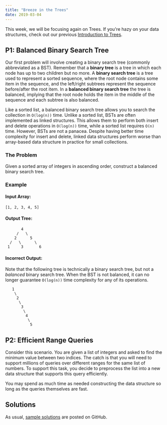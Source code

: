 ```yaml
---
title: "Breeze in the Trees"
date: 2019-03-04
---
```


This week, we will be focusing again on Trees. If you're hazy on your data structures, check out our previous [Introduction to Trees](https://csip-uga.github.io/problems/2018-12-03/README).


## P1: Balanced Binary Search Tree

Our first problem will involve creating a binary search tree (commonly abbreviated as a BST). Remember that a **binary tree** is a tree in which each node has up to two children but no more. A **binary search tree** is a tree used to represent a sorted sequence, where the root node contains some item in the sequence, and the left/right subtrees represent the sequence before/after the root item. In a **balanced binary search tree** the tree is balanced, implying that the root node holds the item in the middle of the sequence and each subtree is also balanced.

Like a sorted list, a balanced binary search tree allows you to search the collection in `O(log(n))` time. Unlike a sorted list, BSTs are often implemented as linked structures. This allows them to perform both insert and delete operations in `O(log(n))` time, while a sorted list requires `O(n)` time. However, BSTs are not a panacea. Despite having better time complexity for insert and delete, linked data structures perform worse than array-based data structure in practice for small collections.

### The Problem

Given a sorted array of integers in ascending order, construct a balanced binary search tree.

### Example

#### Input Array:

`[1, 2, 3, 4, 5]`

#### Output Tree:

```
       4
     /   \
    2      5
  /   \      \
 1     3       6
```

#### Incorrect Output:

Note that the following tree is technically a binary search tree, but not a *balanced* binary search tree. When the BST is not balanced, it can no longer guarantee `O(log(n))` time complexity for any of its operations.

```
   1
    \
     2
      \
       3
        \
         4
          \
           5
```


## P2: Efficient Range Queries

Consider this scenario. You are given a list of integers and asked to find the minimum value between two indices. The catch is that you will need to support millions of queries over different ranges for the same list of numbers. To support this task, you decide to preprocess the list into a new data structure that supports this query efficiently.

You may spend as much time as needed constructing the data structure so long as the queries themselves are fast.


## Solutions

As usual, [sample solutions][csip-uga/archive] are posted on GitHub.

[csip-uga/archive]: https://github.com/csip-uga/archive

